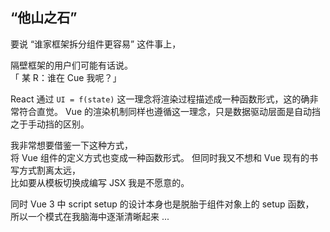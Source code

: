 <h2 class="font-bold text-coolGray">
  “他山之石”
</h2>

<p v-click="1" class="flex flex-col transition-800 w-auto lh-2 text-coolgray-300 text-4">
  <span class="my2">要说 <span class="text-teal-200:80">“谁家框架拆分组件更容易”</span> 这件事上，</span>
  <div class="my2 row-flex">
    隔壁框架的用户们可能有话说。
    <div class="text-6 ml-4" i-twemoji:face-with-raised-eyebrow />
    <span class="row-flex text-sky-400">「 某 R：谁在 Cue 我呢？」</span>
  </div>
</p>

<p v-click="2" class="flex flex-col transition-800 w-auto lh-2 text-coolgray-300 text-4">
  <span class="mb2">
    React 通过 <code class="font-bold text-rose-300">UI = f(state)</code> 
    这一理念将渲染过程描述成一种函数形式，这的确非常符合直觉。
  </span>
  <span class="mb2 text-coolgray-100/60">
    Vue 的渲染机制同样也遵循这一理念，只是数据驱动层面是自动挡之于手动挡的区别。
  </span>
</p>

<p v-click="3" class="flex flex-col transition-800 w-auto lh-2 text-coolgray-300 text-6">
  <span class="mb2 text-amber-200/90 lh-12">
    我非常想要借鉴一下这种方式，<br>
    将 Vue 组件的定义方式也变成一种函数形式。
  </span>
  <span class="mb2 text-coolgray-100/60 text-4">
    但同时我又不想和 Vue 现有的书写方式割离太远，<br>
    比如要从模板切换成编写 JSX 我是不愿意的。
  </span>
</p>

<p v-click="4" class="flex flex-col transition-800 w-auto lh-2 text-coolgray-300 text-4">
  <span class="mb2">
    同时 Vue 3 中 script setup 的设计本身也是脱胎于组件对象上的 setup 函数，<br>
    所以一个模式在我脑海中逐渐清晰起来 ...
  </span>
</p>

<!--
/ clicks = 3 / 为什么不想要 JSX 呢？

首先是因为我不想丢掉 Vue 3 编译优化所带来的宝贵的性能收益。

其次是 JSX 中无法省略 .value，没有自动解包，虽然现在官方 JSX 插件也支持你在 JSX 上使用指令，但和模板原生的简洁用法比起来还是差点意思。

在 Vue 的世界里，JSX 确实有它的一席之地，但是如果通盘使用仍然有张冠李戴之嫌。
-->
